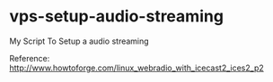 vps-setup-audio-streaming
=========================

My Script To Setup a audio streaming

Reference:
http://www.howtoforge.com/linux_webradio_with_icecast2_ices2_p2